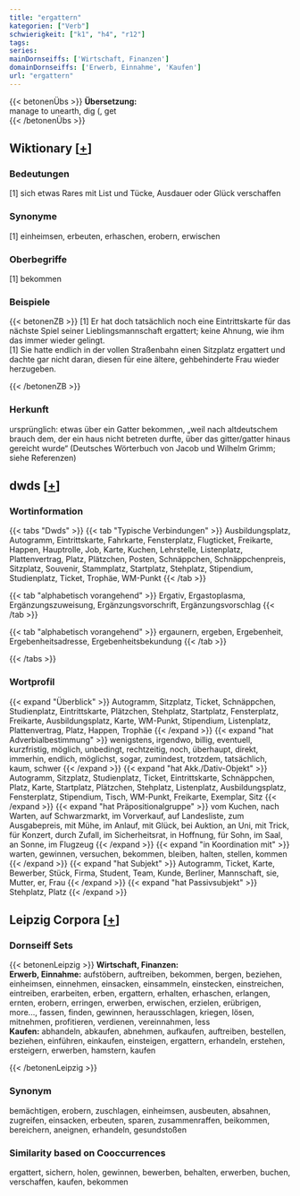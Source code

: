```yaml
---
title: "ergattern"
kategorien: ["Verb"]
schwierigkeit: ["k1", "h4", "r12"]
tags:
series:
mainDornseiffs: ['Wirtschaft, Finanzen']
domainDornseiffs: ['Erwerb, Einnahme', 'Kaufen']
url: "ergattern"
---
```


{{< betonenÜbs >}}
**Übersetzung:**  
manage to unearth, dig (, get  
{{< /betonenÜbs >}}

## Wiktionary [[+](https://de.wiktionary.org/wiki/ergattern)]

### Bedeutungen
[1] sich etwas Rares mit List und Tücke, Ausdauer oder Glück verschaffen  

### Synonyme
[1] einheimsen, erbeuten, erhaschen, erobern, erwischen  

### Oberbegriffe
[1] bekommen  

### Beispiele
{{< betonenZB >}}
[1] Er hat doch tatsächlich noch eine Eintrittskarte für das nächste Spiel seiner Lieblingsmannschaft ergattert; keine Ahnung, wie ihm das immer wieder gelingt.  
[1] Sie hatte endlich in der vollen Straßenbahn einen Sitzplatz ergattert und dachte gar nicht daran, diesen für eine ältere, gehbehinderte Frau wieder herzugeben.  

{{< /betonenZB >}}
### Herkunft
ursprünglich: etwas über ein Gatter bekommen, „weil nach altdeutschem brauch dem, der ein haus nicht betreten durfte, über das gitter/gatter hinaus gereicht wurde“ (Deutsches Wörterbuch von Jacob und Wilhelm Grimm; siehe Referenzen)  



## dwds [[+](https://www.dwds.de/wb/ergattern)]

### Wortinformation
{{< tabs "Dwds" >}}
{{< tab "Typische Verbindungen" >}}
Ausbildungsplatz, Autogramm, Eintrittskarte, Fahrkarte, Fensterplatz, Flugticket, Freikarte, Happen, Hauptrolle, Job, Karte, Kuchen, Lehrstelle, Listenplatz, Plattenvertrag, Platz, Plätzchen, Posten, Schnäppchen, Schnäppchenpreis, Sitzplatz, Souvenir, Stammplatz, Startplatz, Stehplatz, Stipendium, Studienplatz, Ticket, Trophäe, WM-Punkt
{{< /tab >}}

{{< tab "alphabetisch vorangehend" >}}
Ergativ, Ergastoplasma, Ergänzungszuweisung, Ergänzungsvorschrift, Ergänzungsvorschlag
{{< /tab >}}

{{< tab "alphabetisch vorangehend" >}}
ergaunern, ergeben, Ergebenheit, Ergebenheitsadresse, Ergebenheitsbekundung
{{< /tab >}}

{{< /tabs >}}

### Wortprofil
{{< expand "Überblick" >}} Autogramm, Sitzplatz, Ticket, Schnäppchen, Studienplatz, Eintrittskarte, Plätzchen, Stehplatz, Startplatz, Fensterplatz, Freikarte, Ausbildungsplatz, Karte, WM-Punkt, Stipendium, Listenplatz, Plattenvertrag, Platz, Happen, Trophäe {{< /expand >}}
{{< expand "hat Adverbialbestimmung" >}} wenigstens, irgendwo, billig, eventuell, kurzfristig, möglich, unbedingt, rechtzeitig, noch, überhaupt, direkt, immerhin, endlich, möglichst, sogar, zumindest, trotzdem, tatsächlich, kaum, schwer {{< /expand >}}
{{< expand "hat Akk./Dativ-Objekt" >}} Autogramm, Sitzplatz, Studienplatz, Ticket, Eintrittskarte, Schnäppchen, Platz, Karte, Startplatz, Plätzchen, Stehplatz, Listenplatz, Ausbildungsplatz, Fensterplatz, Stipendium, Tisch, WM-Punkt, Freikarte, Exemplar, Sitz {{< /expand >}}
{{< expand "hat Präpositionalgruppe" >}} vom Kuchen, nach Warten, auf Schwarzmarkt, im Vorverkauf, auf Landesliste, zum Ausgabepreis, mit Mühe, im Anlauf, mit Glück, bei Auktion, an Uni, mit Trick, für Konzert, durch Zufall, im Sicherheitsrat, in Hoffnung, für Sohn, im Saal, an Sonne, im Flugzeug {{< /expand >}}
{{< expand "in Koordination mit" >}} warten, gewinnen, versuchen, bekommen, bleiben, halten, stellen, kommen {{< /expand >}}
{{< expand "hat Subjekt" >}} Autogramm, Ticket, Karte, Bewerber, Stück, Firma, Student, Team, Kunde, Berliner, Mannschaft, sie, Mutter, er, Frau {{< /expand >}}
{{< expand "hat Passivsubjekt" >}} Stehplatz, Platz {{< /expand >}}

## Leipzig Corpora [[+](https://corpora.uni-leipzig.de/en/res?word=ergattern&corpusId=deu_newscrawl-public_2018)]

### Dornseiff Sets
{{< betonenLeipzig >}}
**Wirtschaft, Finanzen:**  
**Erwerb, Einnahme:** aufstöbern, auftreiben, bekommen, bergen, beziehen, einheimsen, einnehmen, einsacken, einsammeln, einstecken, einstreichen, eintreiben, erarbeiten, erben, ergattern, erhalten, erhaschen, erlangen, ernten, erobern, erringen, erwerben, erwischen, erzielen, erübrigen, more..., fassen, finden, gewinnen, herausschlagen, kriegen, lösen, mitnehmen, profitieren, verdienen, vereinnahmen, less  
**Kaufen:** abhandeln, abkaufen, abnehmen, aufkaufen, auftreiben, bestellen, beziehen, einführen, einkaufen, einsteigen, ergattern, erhandeln, erstehen, ersteigern, erwerben, hamstern, kaufen  

{{< /betonenLeipzig >}}

### Synonym
bemächtigen, erobern, zuschlagen, einheimsen, ausbeuten, absahnen, zugreifen, einsacken, erbeuten, sparen, zusammenraffen, beikommen, bereichern, aneignen, erhandeln, gesundstoßen


### Similarity based on Cooccurrences
ergattert, sichern, holen, gewinnen, bewerben, behalten, erwerben, buchen, verschaffen, kaufen, bekommen

